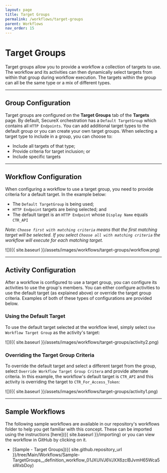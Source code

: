 ```yaml
---
layout: page
title: Target Groups
permalink: /workflows/target-groups
parent: Workflows
nav_order: 15
---
```


# Target Groups
Target groups allow you to provide a workflow a collection of targets to use. The workflow and its activities can then dynamically select targets from within that group during workflow execution. The targets within the group can all be the same type or a mix of different types.

---

## Group Configuration
Target groups are configured on the **Target Groups** tab of the **Targets** page. By default, SecureX orchestration has a `Default TargetGroup` which contains all `HTTP Endpoints`. You can add additional target types to the default group or you can create your own target groups. When selecting a target type to include in a group, you can choose to:
* Include all targets of that type;
* Provide criteria for target inclusion; or
* Include specific targets

---

## Workflow Configuration
When configuring a workflow to use a target group, you need to provide criteria for a default target. In the example below:
* The `Default TargetGroup` is being used;
* `HTTP Endpoint` targets are being selected; and
* The default target is an `HTTP Endpoint` whose `Display Name` equals `CTR_API`

_Note: `Choose first with matching criteria` means that the first matching target will be selected. If you select `Choose all with matching criteria` the workflow will execute for each matching target._

![]({{ site.baseurl }}/assets/images/workflows/target-groups/workflow.png)

---

## Activity Configuration
After a workflow is configured to use a target group, you can configure its activities to use the group's members. You can either configure activities to use the default target (as explained above) or override the target group criteria. Examples of both of these types of configurations are provided below.

### Using the Default Target
To use the default target selected at the workflow level, simply select `Use Workflow Target Group` as the activity's target:

![]({{ site.baseurl }}/assets/images/workflows/target-groups/activity2.png)

### Overriding the Target Group Criteria
To override the default target and select a different target from the group, select `Override Workflow Target Group Critera` and provide alternate criteria. In this example, the workflow's default target is `CTR_API` and this activity is overriding the target to `CTR_For_Access_Token`:

![]({{ site.baseurl }}/assets/images/workflows/target-groups/activity1.png)

---

## Sample Workflows
The following sample workflows are available in our repository's workflows folder to help you get familiar with this concept. These can be imported using the instructions [here]({{ site.baseurl }}/importing) or you can view the workflow in GitHub by clicking on it.

* [Sample - Target Groups]({{ site.github.repository_url }}/tree/Main/Workflows/Sample-TargetGroups__definition_workflow_01JXUIVJ6VJXX6zclBJvmH65Wca5sWxbDoy)